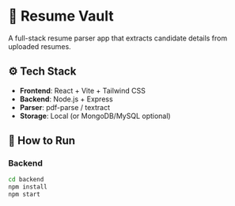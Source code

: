 # 📄 Resume Vault

A full-stack resume parser app that extracts candidate details from uploaded resumes.

## ⚙️ Tech Stack
- **Frontend**: React + Vite + Tailwind CSS
- **Backend**: Node.js + Express
- **Parser**: pdf-parse / textract
- **Storage**: Local (or MongoDB/MySQL optional)

## 🚀 How to Run

### Backend
```bash
cd backend
npm install
npm start

